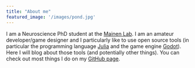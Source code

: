```yaml
---
title: "About me"
featured_image: '/images/pond.jpg'
---
```


I am a Neuroscience PhD student at the [Mainen Lab](http://www.neuro.fchampalimaud.org/en/research/investigators/research-groups/group/Mainen/). I am an amateur developer/game designer and I particularly like to use open source tools (in particular the programming language [Julia](https://julialang.org/) and the game engine [Godot](https://julialang.org/)). Here I will blog about those tools (and potentially other things). You can check out most things I do on my [GitHub page](https://github.com/piever).
